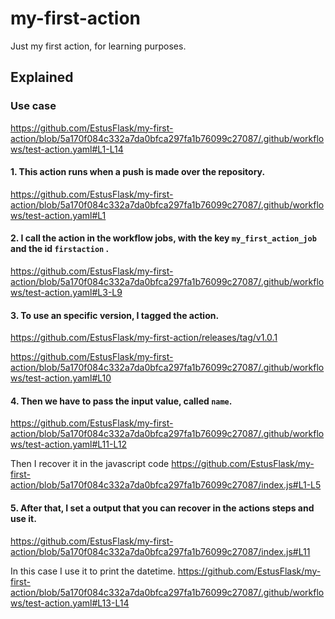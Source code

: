 # my-first-action

Just my first action, for learning purposes.

## Explained

### Use case
https://github.com/EstusFlask/my-first-action/blob/5a170f084c332a7da0bfca297fa1b76099c27087/.github/workflows/test-action.yaml#L1-L14
        

#### 1. This action runs when a push is made over the repository.
https://github.com/EstusFlask/my-first-action/blob/5a170f084c332a7da0bfca297fa1b76099c27087/.github/workflows/test-action.yaml#L1

#### 2. I call the action in the workflow jobs, with the key ```my_first_action_job``` and the id ```firstaction``` .
https://github.com/EstusFlask/my-first-action/blob/5a170f084c332a7da0bfca297fa1b76099c27087/.github/workflows/test-action.yaml#L3-L9

#### 3. To use an specific version, I tagged the action. 
https://github.com/EstusFlask/my-first-action/releases/tag/v1.0.1

https://github.com/EstusFlask/my-first-action/blob/5a170f084c332a7da0bfca297fa1b76099c27087/.github/workflows/test-action.yaml#L10

#### 4. Then we have to pass the input value, called ```name```.
https://github.com/EstusFlask/my-first-action/blob/5a170f084c332a7da0bfca297fa1b76099c27087/.github/workflows/test-action.yaml#L11-L12

  Then I recover it in the javascript code
https://github.com/EstusFlask/my-first-action/blob/5a170f084c332a7da0bfca297fa1b76099c27087/index.js#L1-L5

#### 5. After that, I set a output that you can recover in the actions steps and use it.
https://github.com/EstusFlask/my-first-action/blob/5a170f084c332a7da0bfca297fa1b76099c27087/index.js#L11
  
  In this case I use it to print the datetime.
  https://github.com/EstusFlask/my-first-action/blob/5a170f084c332a7da0bfca297fa1b76099c27087/.github/workflows/test-action.yaml#L13-L14
